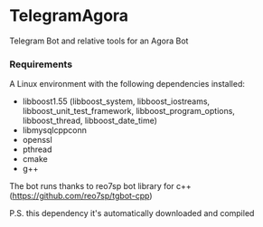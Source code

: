 # TelegramAgora
Telegram Bot and relative tools for an Agora Bot

### Requirements
A Linux environment with the following dependencies installed:
- libboost1.55 (libboost_system, libboost_iostreams,  libboost_unit_test_framework, libboost_program_options, libboost_thread, libboost_date_time)
- libmysqlcppconn
- openssl
- pthread
- cmake
- g++

The bot runs thanks to reo7sp bot library for c++ (https://github.com/reo7sp/tgbot-cpp)

P.S. this dependency it's automatically downloaded and compiled
